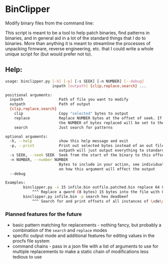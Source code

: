 # BinClipper
Modify binary files from the command line:

This script is meant to be a tool to help patch binaries, find patterns in binaries, and in general aid in a lot of the standard things that I do to binaries. More than anything it is meant to streamline the processes of unpacking firmware, reverse engineering, etc. that I could write a whole unique script for (but would prefer not to).



## Help:
```bash
usage: binclipper.py [-h] [-p] [-s SEEK] [-n NUMBER] [--debug]
                     inpath [outpath] {clip,replace,search} ...

positional arguments:
  inpath                Path of file you want to modify
  outpath               Path of output
  {clip,replace,search}
    clip                Copy "selected" bytes to output
    replace             Replace NUMBER bytes at the offset of seek. If NUMBER is not provided or is -1,
                        the NUMBER of bytes replaced will be set to the size of the replacing bytes
    search              Just search for patterns

optional arguments:
  -h, --help            show this help message and exit
  -p, --print           Print out selected bytes instead of an out file. using this option without an
                        outpath will just output everything to standard output
  -s SEEK, --seek SEEK  Seek from the start of the binary to this offset before starting your action
  -n NUMBER, --number NUMBER
                        Bytes to include in your action, see individual action help messages for details
                        on how this argument will effect the output
  --debug

Examples:
        binclipper.py -s 15 infile.bin outfile.patched.bin replace 64 0x4444444444444444
            ^^^ Replace a qword (8 bytes) 15 bytes into the file with 0x4444444444444444
        binclipper.py infile.bin -p search hex deadbeef
            ^^^ Search for and print offsets of all instances of \xde\xad\xbe\xef (big endian) in the binary

```


### Planned features for the future
 - basic pattern matching for replacements - nothing fancy, but probably a combination of the `search` and `replace` modes
 - specific output mode and additional features for editing values in the procfs file system
 - command chains - pass in a json file with a list of arguments to use for multiple replacements to make a static chain of modifications less tedious to use

